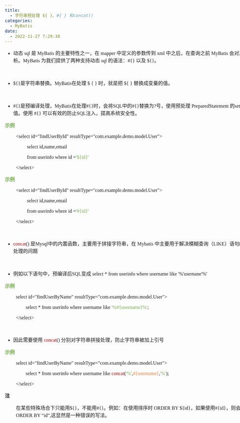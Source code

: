 ```yaml
---
title:
  - 字符串预处理 ${ }、#{ } 和concat()
categories:
  - MyBatis
date:
  - 2022-11-27 7:29:38
---
```


<body lang=zh-CN style='font-family:"Microsoft YaHei UI";font-size:12.0pt'>
<!--StartFragment-->

<div style='direction:ltr;border-width:100%'>

<div style='direction:ltr;margin-top:0in;margin-left:0in;width:8.9979in'>

<div style='direction:ltr;margin-top:0in;margin-left:0in;width:8.9979in'>

<ul type=disc style='direction:ltr;unicode-bidi:embed;margin-top:0in;
 margin-bottom:0in'>
 <li style='margin-top:0;margin-bottom:0;vertical-align:middle'><span
     style='font-family:"Microsoft YaHei UI";font-size:12.0pt'>动态</span><span
     style='font-family:"Comic Sans MS";font-size:12.0pt'> sql </span><span
     style='font-family:"Microsoft YaHei UI";font-size:12.0pt'>是</span><span
     style='font-family:"Comic Sans MS";font-size:12.0pt'> MyBatis </span><span
     style='font-family:"Microsoft YaHei UI";font-size:12.0pt'>的主要特性之一，在</span><span
     style='font-family:"Comic Sans MS";font-size:12.0pt'> mapper </span><span
     style='font-family:"Microsoft YaHei UI";font-size:12.0pt'>中定义的参数传到</span><span
     style='font-family:"Comic Sans MS";font-size:12.0pt'> xml </span><span
     style='font-family:"Microsoft YaHei UI";font-size:12.0pt'>中之后，在查询之前</span><span
     style='font-family:"Comic Sans MS";font-size:12.0pt'> MyBatis </span><span
     style='font-family:"Microsoft YaHei UI";font-size:12.0pt'>会对其进行动态解析。</span><span
     style='font-family:"Comic Sans MS";font-size:12.0pt'>MyBatis </span><span
     style='font-family:"Microsoft YaHei UI";font-size:12.0pt'>为我们提供了两种支持动态</span><span
     style='font-family:"Comic Sans MS";font-size:12.0pt'> sql </span><span
     style='font-family:"Microsoft YaHei UI";font-size:12.0pt'>的语法：</span><span
     style='font-family:"Comic Sans MS";font-size:12.0pt'>#{} </span><span
     style='font-family:"Microsoft YaHei UI";font-size:12.0pt'>以及</span><span
     style='font-family:"Comic Sans MS";font-size:12.0pt'> ${}</span><span
     style='font-family:"Microsoft YaHei UI";font-size:12.0pt'>。</span></li>
</ul>

<p style='margin-left:.375in;font-family:"Comic Sans MS";font-size:
12.0pt'>&nbsp;</p>

<ul type=disc style='direction:ltr;unicode-bidi:embed;margin-top:0in;
 margin-bottom:0in'>
 <li style='margin-top:0;margin-bottom:0;vertical-align:middle'><span
     style='font-family:"Comic Sans MS";font-size:12.0pt'>${}</span><span
     style='font-family:"Microsoft YaHei UI";font-size:12.0pt'>是字符串替换。</span><span
     style='font-family:"Comic Sans MS";font-size:12.0pt'>MyBatis</span><span
     style='font-family:"Microsoft YaHei UI";font-size:12.0pt'>在处理</span><span
     style='font-family:"Comic Sans MS";font-size:12.0pt'> $ { } </span><span
     style='font-family:"Microsoft YaHei UI";font-size:12.0pt'>时，就是把</span><span
     style='font-family:"Comic Sans MS";font-size:12.0pt'> ${ } </span><span
     style='font-family:"Microsoft YaHei UI";font-size:12.0pt'>替换成变量的值。</span></li>
</ul>

<p style='margin-left:.375in;font-family:"Comic Sans MS";font-size:
12.0pt'>&nbsp;</p>

<ul type=disc style='direction:ltr;unicode-bidi:embed;margin-top:0in;
 margin-bottom:0in'>
 <li style='margin-top:0;margin-bottom:0;vertical-align:middle'><span
     style='font-family:"Comic Sans MS";font-size:12.0pt' lang=zh-CN>#{}</span><span
     style='font-family:"Microsoft YaHei UI";font-size:12.0pt' lang=zh-CN>是预编译处理，</span><span
     style='font-family:"Comic Sans MS";font-size:12.0pt' lang=zh-CN>MyBatis</span><span
     style='font-family:"Microsoft YaHei UI";font-size:12.0pt' lang=zh-CN>在处理</span><span
     style='font-family:"Comic Sans MS";font-size:12.0pt' lang=zh-CN>#{}</span><span
     style='font-family:"Microsoft YaHei UI";font-size:12.0pt' lang=zh-CN>时，会将</span><span
     style='font-family:"Comic Sans MS";font-size:12.0pt' lang=zh-CN>SQL</span><span
     style='font-family:"Microsoft YaHei UI";font-size:12.0pt' lang=zh-CN>中的</span><span
     style='font-family:"Comic Sans MS";font-size:12.0pt' lang=zh-CN>#{}</span><span
     style='font-family:"Microsoft YaHei UI";font-size:12.0pt' lang=zh-CN>替换为</span><span
     style='font-family:"Comic Sans MS";font-size:12.0pt' lang=zh-CN>?</span><span
     style='font-family:"Microsoft YaHei UI";font-size:12.0pt' lang=zh-CN>号，使用预处理</span><span
     style='font-family:"Comic Sans MS";font-size:12.0pt' lang=en-US> </span><span
     style='font-family:"Comic Sans MS";font-size:12.0pt' lang=zh-CN>PreparedStatement</span><span
     style='font-family:"Comic Sans MS";font-size:12.0pt' lang=en-US> </span><span
     style='font-family:"Microsoft YaHei UI";font-size:12.0pt' lang=zh-CN>的</span><span
     style='font-family:"Comic Sans MS";font-size:12.0pt' lang=zh-CN>set</span><span
     style='font-family:"Microsoft YaHei UI";font-size:12.0pt' lang=zh-CN>方法来赋值。使用</span><span
     style='font-family:"Comic Sans MS";font-size:12.0pt' lang=zh-CN> #{} </span><span
     style='font-family:"Microsoft YaHei UI";font-size:12.0pt' lang=zh-CN>可以有效的防止</span><span
     style='font-family:"Comic Sans MS";font-size:12.0pt' lang=zh-CN>SQL</span><span
     style='font-family:"Microsoft YaHei UI";font-size:12.0pt' lang=zh-CN>注入，提高系统安全性。</span></li>
</ul>

<p style='font-family:"Microsoft YaHei UI";font-size:12.0pt;
color:#70AD47'><span style='font-weight:bold'>示例</span></p>

<p style='margin-left:.375in;font-family:"Comic Sans MS";font-size:
12.0pt'><span lang=zh-CN>&lt;select id=&quot;</span><span lang=en-US>findUserById</span><span
lang=zh-CN>&quot; resultType=&quot;com.example.demo.model.User&quot;&gt;</span></p>

<p style='margin-left:.75in;font-family:"Comic Sans MS";font-size:
12.0pt'><span lang=zh-CN>select </span><span lang=en-US>id,name,email</span><span
lang=zh-CN> </span></p>

<p style='margin-left:.75in;font-family:"Comic Sans MS";font-size:
12.0pt'><span lang=zh-CN>from userinfo where </span><span lang=en-US>id </span><span
lang=zh-CN>=</span><span style='color:#70AD47' lang=zh-CN>'${</span><span
style='color:#70AD47' lang=en-US>id</span><span style='color:#70AD47'
lang=zh-CN>}'</span></p>

<p style='margin-left:.375in;font-family:"Comic Sans MS";font-size:
12.0pt'>&lt;/select&gt;</p>

<p style='font-family:"Microsoft YaHei UI";font-size:12.0pt;
color:#70AD47'><span style='font-weight:bold'>示例</span></p>

<p style='margin-left:.375in;font-family:"Comic Sans MS";font-size:
12.0pt'><span lang=zh-CN>&lt;select id=&quot;</span><span lang=en-US>findUserById</span><span
lang=zh-CN>&quot; resultType=&quot;com.example.demo.model.User&quot;&gt;</span></p>

<p style='margin-left:.75in;font-family:"Comic Sans MS";font-size:
12.0pt'><span lang=zh-CN>select </span><span lang=en-US>id,name,email</span><span
lang=zh-CN> </span></p>

<p style='margin-left:.75in;font-family:"Comic Sans MS";font-size:
12.0pt'><span lang=zh-CN>from userinfo where </span><span lang=en-US>id </span><span
lang=zh-CN>=</span><span style='color:#70AD47' lang=zh-CN>'</span><span
style='color:#70AD47' lang=en-US>#{id</span><span style='color:#70AD47'
lang=zh-CN>}'</span></p>

<p style='margin-left:.375in;font-family:"Comic Sans MS";font-size:
12.0pt'>&lt;/select&gt;</p>

<p style='margin-left:.375in;font-family:"Comic Sans MS";font-size:
12.0pt'>&nbsp;</p>

<ul type=disc style='direction:ltr;unicode-bidi:embed;margin-top:0in;
 margin-bottom:0in'>
 <li style='margin-top:0;margin-bottom:0;vertical-align:middle'><span
     style='font-family:"Comic Sans MS";font-size:12.0pt;color:#C00000'
     lang=zh-CN>concat</span><span style='font-family:"Comic Sans MS";
     font-size:12.0pt' lang=zh-CN>()</span><span style='font-family:"Comic Sans MS";
     font-size:12.0pt' lang=en-US> </span><span style='font-family:"Microsoft YaHei UI";
     font-size:12.0pt' lang=zh-CN>是</span><span style='font-family:"Comic Sans MS";
     font-size:12.0pt' lang=en-US>Mysql</span><span style='font-family:"Microsoft YaHei UI";
     font-size:12.0pt' lang=zh-CN>中的内置函数，主要用于拼接字符串，在</span><span
     style='font-family:"Comic Sans MS";font-size:12.0pt' lang=en-US> Mybatis </span><span
     style='font-family:"Microsoft YaHei UI";font-size:12.0pt' lang=zh-CN>中主要用于解决模糊查询（</span><span
     style='font-family:"Comic Sans MS";font-size:12.0pt' lang=en-US>LIKE</span><span
     style='font-family:"Microsoft YaHei UI";font-size:12.0pt' lang=zh-CN>）语句的字符无法预处理的问题</span></li>
</ul>

<p style='font-family:"Comic Sans MS";font-size:12.0pt'>&nbsp;</p>

<ul type=disc style='direction:ltr;unicode-bidi:embed;margin-top:0in;
 margin-bottom:0in'>
 <li style='margin-top:0;margin-bottom:0;vertical-align:middle'><span
     style='font-family:"Microsoft YaHei UI";font-size:12.0pt' lang=zh-CN>例如以下语句中，预编译后</span><span
     style='font-family:"Comic Sans MS";font-size:12.0pt' lang=zh-CN>SQL</span><span
     style='font-family:"Microsoft YaHei UI";font-size:12.0pt' lang=zh-CN>变成</span><span
     style='font-family:"Comic Sans MS";font-size:12.0pt' lang=en-US> </span><span
     style='font-family:"Comic Sans MS";font-size:12.0pt' lang=zh-CN>select *
     from userinfo where username like '%'usernane'%'</span></li>
</ul>

<p style='font-family:"Microsoft YaHei UI";font-size:12.0pt;
color:#70AD47'><span style='font-weight:bold'>示例</span></p>

<p style='margin-left:.375in;font-family:"Comic Sans MS";font-size:
12.0pt'>select id=&quot;findUserByName&quot;
resultType=&quot;com.example.demo.model.User&quot;&gt;</p>

<p style='margin-left:.375in;font-family:"Comic Sans MS";font-size:
12.0pt'><span style='mso-spacerun:yes'>        </span>select * from userinfo
where username like <span style='color:#70AD47'>'%#{username}%'</span>;</p>

<p style='margin-left:.375in;font-family:"Comic Sans MS";font-size:
12.0pt'>&lt;/select&gt;</p>

<p style='font-family:"Comic Sans MS";font-size:12.0pt'>&nbsp;</p>

<ul type=disc style='direction:ltr;unicode-bidi:embed;margin-top:0in;
 margin-bottom:0in'>
 <li style='margin-top:0;margin-bottom:0;vertical-align:middle'><span
     style='font-family:"Microsoft YaHei UI";font-size:12.0pt' lang=zh-CN>因此需要使用</span><span
     style='font-family:"Comic Sans MS";font-size:12.0pt' lang=en-US> </span><span
     style='font-family:"Comic Sans MS";font-size:12.0pt;color:#C00000'
     lang=zh-CN>concat</span><span style='font-family:"Comic Sans MS";
     font-size:12.0pt' lang=en-US>() </span><span style='font-family:"Microsoft YaHei UI";
     font-size:12.0pt' lang=zh-CN>分别对字符串拼接处理，防止字符串被加上引号</span></li>
</ul>

<p style='font-family:"Microsoft YaHei UI";font-size:12.0pt;
color:#70AD47'><span style='font-weight:bold'>示例</span></p>

<p style='margin-left:.375in;font-family:"Comic Sans MS";font-size:
12.0pt'>select id=&quot;findUserByName&quot;
resultType=&quot;com.example.demo.model.User&quot;&gt;</p>

<p style='margin-left:.375in;font-family:"Comic Sans MS";font-size:
12.0pt'><span style='mso-spacerun:yes'>        </span>select * from userinfo
where username like <span style='color:#C00000'>concat</span>(<span
style='color:#70AD47'>'%'</span>,<span style='color:#ED7D31'>#{username}</span>,<span
style='color:#70AD47'>'%'</span>);</p>

<p style='margin-left:.375in;font-family:"Comic Sans MS";font-size:
12.0pt'>&lt;/select&gt;</p>

<p style='font-family:"Microsoft YaHei UI";font-size:12.0pt'><span
style='font-weight:bold'>注</span></p>

<p style='margin-left:.375in;font-size:12.0pt'><span
style='font-family:"Microsoft YaHei UI"' lang=zh-CN>在某些特殊场合下只能用</span><span
style='font-family:"Comic Sans MS"' lang=zh-CN>${}</span><span
style='font-family:"Microsoft YaHei UI"' lang=zh-CN>，不能用</span><span
style='font-family:"Comic Sans MS"' lang=zh-CN>#{}</span><span
style='font-family:"Microsoft YaHei UI"' lang=zh-CN>。例如：在使用排序时</span><span
style='font-family:"Comic Sans MS"' lang=en-US> </span><span style='font-family:
"Comic Sans MS"' lang=zh-CN>ORDER BY ${id}</span><span style='font-family:"Microsoft YaHei UI"'
lang=zh-CN>，如果使用</span><span style='font-family:"Comic Sans MS"' lang=zh-CN>#{id}</span><span
style='font-family:"Microsoft YaHei UI"' lang=zh-CN>，则会被解析成</span><span
style='font-family:"Comic Sans MS"' lang=zh-CN>ORDER BY “id”,</span><span
style='font-family:"Microsoft YaHei UI"' lang=zh-CN>这显然是一种错误的写法。</span></p>

<p style='margin-left:.375in;font-family:"Comic Sans MS";font-size:
12.0pt'>&nbsp;</p>

</div>

</div>

</div>

<!--EndFragment-->
</body>
